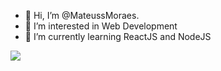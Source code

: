 - 👋 Hi, I’m @MateussMoraes.
- 👀 I’m interested in Web Development
- 🌱 I’m currently learning ReactJS and NodeJS


<div> 
  <a href="https://www.linkedin.com/in/mateus-moraes-826309225/" target="_blank"><img src="https://img.shields.io/badge/-LinkedIn-%230077B5?style=for-the-badge&logo=linkedin&logoColor=white" target="_blank"></a> 
</div>


